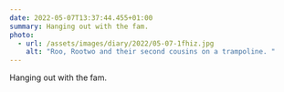 ```yaml
---
date: 2022-05-07T13:37:44.455+01:00
summary: Hanging out with the fam.
photo:
  - url: /assets/images/diary/2022/05-07-1fhiz.jpg
    alt: "Roo, Rootwo and their second cousins on a trampoline. "
---
```

Hanging out with the fam. 
